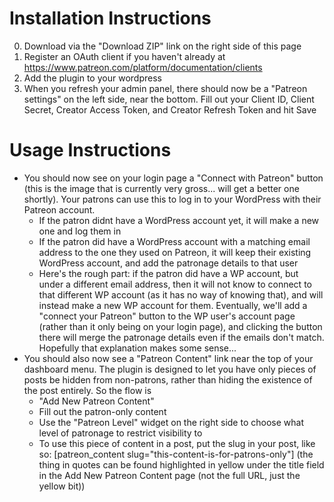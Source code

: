 # Installation Instructions

0. Download via the "Download ZIP" link on the right side of this page
1. Register an OAuth client if you haven't already at https://www.patreon.com/platform/documentation/clients
2. Add the plugin to your wordpress
3. When you refresh your admin panel, there should now be a "Patreon settings" on the left side, near the bottom. Fill out your Client ID, Client Secret, Creator Access Token, and Creator Refresh Token and hit Save

# Usage Instructions

* You should now see on your login page a "Connect with Patreon" button (this is the image that is currently very gross... will get a better one shortly). Your patrons can use this to log in to your WordPress with their Patreon account.
  * If the patron didnt have a WordPress account yet, it will make a new one and log them in
  * If the patron did have a WordPress account with a matching email address to the one they used on Patreon, it will keep their existing WordPress account, and add the patronage details to that user
  * Here's the rough part: if the patron did have a WP account, but under a different email address, then it will not know to connect to that different WP account (as it has no way of knowing that), and will instead make a new WP account for them. Eventually, we'll add a "connect your Patreon" button to the WP user's account page (rather than it only being on your login page), and clicking the button there will merge the patronage details even if the emails don't match. Hopefully that explanation makes some sense...
* You should also now see a "Patreon Content" link near the top of your dashboard menu. The plugin is designed to let you have only pieces of posts be hidden from non-patrons, rather than hiding the existence of the post entirely. So the flow is
  * "Add New Patreon Content"
  * Fill out the patron-only content
  * Use the "Patreon Level" widget on the right side to choose what level of patronage to restrict visibility to
  * To use this piece of content in a post, put the slug in your post, like so: [patreon_content slug="this-content-is-for-patrons-only"] (the thing in quotes can be found highlighted in yellow under the title field in the Add New Patreon Content page (not the full URL, just the yellow bit))
